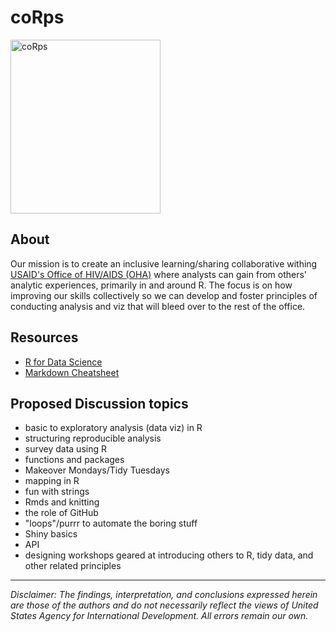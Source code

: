 # coRps

<img src="(https://user-images.githubusercontent.com/8933069/77067256-0ca28600-69bb-11ea-9143-e606f18ceeb1.png" alt="coRps" width="240" height="278">

## About
Our mission is to create an inclusive learning/sharing collaborative withing [USAID's Office of HIV/AIDS (OHA)](https://www.usaid.gov/global-health/health-areas/hiv-and-aids) where analysts can gain from others' analytic experiences, primarily in and around R. The focus is on how improving our skills collectively so we can develop and foster principles of conducting analysis and viz that will bleed over to the rest of the office.

## Resources
- [R for Data Science](https://r4ds.had.co.nz/)
- [Markdown Cheatsheet](https://github.com/adam-p/markdown-here/wiki/Markdown-Cheatsheet)


## Proposed Discussion topics
- basic to exploratory analysis (data viz) in R
- structuring reproducible analysis
- survey data using R
- functions and packages
- Makeover Mondays/Tidy Tuesdays
- mapping in R
- fun with strings
- Rmds and knitting
- the role of GitHub
- "loops"/purrr to automate the boring stuff
- Shiny basics
- API
- designing workshops geared at introducing others to R, tidy data, and other related principles


---

*Disclaimer: The findings, interpretation, and conclusions expressed herein are those of the authors and do not necessarily reflect the views of United States Agency for International Development. All errors remain our own.*